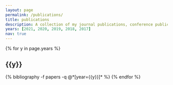 ```yaml
---
layout: page
permalink: /publications/
title: publications
description: A collection of my journal publications, conference publications and registered patents.<br/><b>*</b> equal contribution.
years: [2021, 2020, 2019, 2018, 2017]
nav: true
---
```


<div class="publications">

{% for y in page.years %}
  <h2 class="year">{{y}}</h2>
  {% bibliography -f papers -q @*[year={{y}}]* %}
{% endfor %}

</div>

